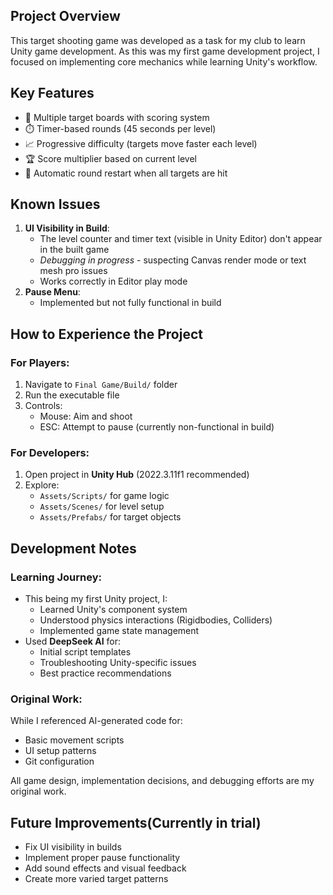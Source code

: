 ## Project Overview
This target shooting game was developed as a task for my club to learn Unity game development. As this was my first game development project, I focused on implementing core mechanics while learning Unity's workflow.

## Key Features
- 🎯 Multiple target boards with scoring system
- ⏱️ Timer-based rounds (45 seconds per level)
- 📈 Progressive difficulty (targets move faster each level)
- 🏆 Score multiplier based on current level
- 🔄 Automatic round restart when all targets are hit

## Known Issues
1. **UI Visibility in Build**:
   - The level counter and timer text (visible in Unity Editor) don't appear in the built game
   - *Debugging in progress* - suspecting Canvas render mode or text mesh pro issues
   - Works correctly in Editor play mode
2. **Pause Menu**:
   - Implemented but not fully functional in build
   

## How to Experience the Project
### For Players:
1. Navigate to `Final Game/Build/` folder
2. Run the executable file
3. Controls:
   - Mouse: Aim and shoot
   - ESC: Attempt to pause (currently non-functional in build)

### For Developers:
1. Open project in **Unity Hub** (2022.3.11f1 recommended)
2. Explore:
   - `Assets/Scripts/` for game logic
   - `Assets/Scenes/` for level setup
   - `Assets/Prefabs/` for target objects

## Development Notes
### Learning Journey:
- This being my first Unity project, I:
  - Learned Unity's component system
  - Understood physics interactions (Rigidbodies, Colliders)
  - Implemented game state management
- Used **DeepSeek AI** for:
  - Initial script templates
  - Troubleshooting Unity-specific issues
  - Best practice recommendations

### Original Work:
While I referenced AI-generated code for:
- Basic movement scripts
- UI setup patterns
- Git configuration

All game design, implementation decisions, and debugging efforts are my original work.

## Future Improvements(Currently in trial)
- Fix UI visibility in builds
- Implement proper pause functionality
- Add sound effects and visual feedback
- Create more varied target patterns


